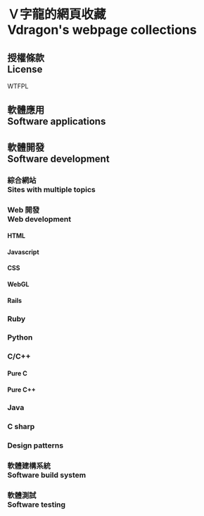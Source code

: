 # Ｖ字龍的網頁收藏<br />Vdragon's webpage collections
## 授權條款<br />License
WTFPL

## 軟體應用<br />Software applications
## 軟體開發<br />Software development
### 綜合網站<br />Sites with multiple topics
### Web 開發<br />Web development
#### HTML
#### Javascript
#### CSS
#### WebGL
#### Rails
### Ruby
### Python
### C/C++
#### Pure C
#### Pure C++
### Java
### C sharp
### Design patterns
### 軟體建構系統<br />Software build system
### 軟體測試<br />Software testing

